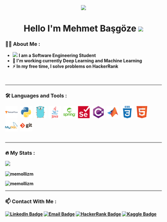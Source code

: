 <div id="header" align="center">
  <img src="https://media.giphy.com/media/3oKIPn3b0I6yEwk8VO/giphy.gif" width="260"/>
</div>

<h1 align="center">
  Hello I'm Mehmet Başgöze
  <img src="https://media.giphy.com/media/hvRJCLFzcasrR4ia7z/giphy.gif" width="30px"/>
</h1>

### :man_technologist: About Me :
- <img src="https://media.giphy.com/media/WUlplcMpOCEmTGBtBW/giphy.gif" width="30"> <strong>I am a Software Engineering Student 
- :telescope: <strong>I'm working currently Deep Learning and Machine Learning
- :zap: <strong>In my free time, I solve problems on HackerRank 
<br>

---

### :hammer_and_wrench: Languages and Tools :
<div>
  <img src="https://github.com/devicons/devicon/blob/master/icons/tensorflow/tensorflow-original-wordmark.svg" title="TensorFlow" alt="TensorFlow" width="40" height="40"/>&nbsp;
  <img src="https://github.com/devicons/devicon/blob/master/icons/python/python-original.svg" title="Python" alt="Python" width="40" height="40"/>&nbsp;
  <img src="https://github.com/devicons/devicon/blob/master/icons/go/go-original.svg" title="Go" alt="Go" width="40" height="40"/>&nbsp;
  <img src="https://github.com/devicons/devicon/blob/master/icons/java/java-original-wordmark.svg" title="Java" alt="Java" width="40" height="40"/>&nbsp;
  <img src="https://github.com/devicons/devicon/blob/master/icons/spring/spring-original-wordmark.svg" title="Spring" alt="Spring" width="40" height="40"/>&nbsp;
  <img src="https://github.com/devicons/devicon/blob/master/icons/selenium/selenium-original.svg" title="Selenium" alt="Selenium" width="40" height="40"/>&nbsp;
  <img src="https://github.com/devicons/devicon/blob/master/icons/csharp/csharp-original.svg" title="C#" alt="C#" width="40" height="40"/>&nbsp;
  <img src="https://github.com/devicons/devicon/blob/master/icons/matlab/matlab-original.svg" title="Matlab" alt="Matlab" width="40" height="40"/>&nbsp;
  <img src="https://github.com/devicons/devicon/blob/master/icons/css3/css3-plain-wordmark.svg"  title="CSS3" alt="CSS" width="40" height="40"/>&nbsp;
  <img src="https://github.com/devicons/devicon/blob/master/icons/html5/html5-original.svg" title="HTML5" alt="HTML" width="40" height="40"/>&nbsp;
  <img src="https://github.com/devicons/devicon/blob/master/icons/mysql/mysql-original-wordmark.svg" title="MySQL"  alt="MySQL" width="40" height="40"/>&nbsp;
  <img src="https://github.com/devicons/devicon/blob/master/icons/git/git-original-wordmark.svg" title="Git" **alt="Git" width="40" height="40"/>
</div>
<br>

---

### :fire: My Stats :
<p><img src="https://github-readme-stats.vercel.app/api/top-langs/?username=memollizm&theme=radical&hide_border=false&include_all_commits=true&count_private=false&layout=compact" /></p>
<p><img src="https://github-readme-stats.vercel.app/api?username=memollizm&theme=radical" alt="memollizm" /></p>
<p><img src="https://github-readme-streak-stats.herokuapp.com/?user=memollizm&theme=radical&hide_border=false" alt="memollizm"/></p>



---

### :mailbox: Contact With Me :
[![LinkedIn Badge](https://img.shields.io/badge/LinkedIn-0077B5?style=for-the-badge&logo=linkedin&logoColor=white)](https://www.linkedin.com/in/mehmetbasgoze/)
[![Email Badge](https://img.shields.io/badge/Email-D14836?style=for-the-badge&logo=gmail&logoColor=white)](mailto:mehmettbasgoze@gmail.com)
[![HackerRank Badge](https://img.shields.io/badge/HackerRank-2EC866?style=for-the-badge&logo=hackerrank&logoColor=white)](https://www.hackerrank.com/profile/basgozemehmet24)
[![Kaggle Badge](https://img.shields.io/badge/Kaggle-20BEFF?style=for-the-badge&logo=kaggle&logoColor=white)](https://www.kaggle.com/mehmetbagze)







